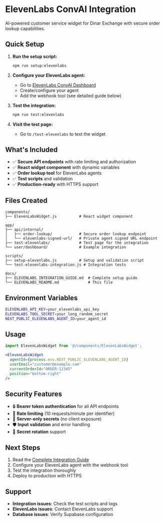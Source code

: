 # ElevenLabs ConvAI Integration

AI-powered customer service widget for Dinar Exchange with secure order lookup capabilities.

## Quick Setup

1. **Run the setup script:**
   ```bash
   npm run setup:elevenlabs
   ```

2. **Configure your ElevenLabs agent:**
   - Go to [ElevenLabs ConvAI Dashboard](https://elevenlabs.io/convai)
   - Create/configure your agent
   - Add the webhook tool (see detailed guide below)

3. **Test the integration:**
   ```bash
   npm run test:elevenlabs
   ```

4. **Visit the test page:**
   - Go to `/test-elevenlabs` to test the widget

## What's Included

- ✅ **Secure API endpoints** with rate limiting and authorization
- ✅ **React widget component** with dynamic variables
- ✅ **Order lookup tool** for ElevenLabs agents
- ✅ **Test scripts** and validation
- ✅ **Production-ready** with HTTPS support

## Files Created

```
components/
├── ElevenLabsWidget.js          # React widget component

app/
├── api/internal/
│   ├── order-lookup/            # Secure order lookup endpoint
│   └── elevenlabs-signed-url/   # Private agent signed URL endpoint
├── test-elevenlabs/             # Test page for the integration
└── user/dashboard/              # Example integration

scripts/
├── setup-elevenlabs.js          # Setup and validation script
└── test-elevenlabs-integration.js # Integration tests

docs/
├── ELEVENLABS_INTEGRATION_GUIDE.md  # Complete setup guide
└── ELEVENLABS_README.md             # This file
```

## Environment Variables

```bash
ELEVENLABS_API_KEY=your_elevenlabs_api_key
ELEVENLABS_TOOL_SECRET=your_long_random_secret
NEXT_PUBLIC_ELEVENLABS_AGENT_ID=your_agent_id
```

## Usage

```jsx
import ElevenLabsWidget from '@/components/ElevenLabsWidget';

<ElevenLabsWidget
  agentId={process.env.NEXT_PUBLIC_ELEVENLABS_AGENT_ID}
  userEmail="customer@example.com"
  currentOrderId="ORDER-12345"
  position="bottom-right"
/>
```

## Security Features

- 🔒 **Bearer token authentication** for all API endpoints
- 🚦 **Rate limiting** (10 requests/minute per identifier)
- 🔐 **Server-only secrets** (no client exposure)
- 🛡️ **Input validation** and error handling
- 🔄 **Secret rotation** support

## Next Steps

1. Read the [Complete Integration Guide](ELEVENLABS_INTEGRATION_GUIDE.md)
2. Configure your ElevenLabs agent with the webhook tool
3. Test the integration thoroughly
4. Deploy to production with HTTPS

## Support

- **Integration issues**: Check the test scripts and logs
- **ElevenLabs issues**: Contact ElevenLabs support
- **Database issues**: Verify Supabase configuration
